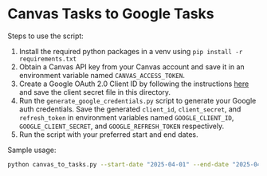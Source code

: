 # Canvas Tasks to Google Tasks

Steps to use the script:
1. Install the required python packages in a venv using `pip install -r requirements.txt`
2. Obtain a Canvas API key from your Canvas account and save it in an environment variable named `CANVAS_ACCESS_TOKEN`.
3. Create a Google OAuth 2.0 Client ID by following the instructions [here](https://developers.google.com/tasks/reference/rest/v1/tasks/insert#authorization-scopes) and save the client secret file in this directory.
4. Run the `generate_google_credentials.py` script to generate your Google auth credentials. Save the generated `client_id`, `client_secret`, and `refresh_token` in environment variables named `GOOGLE_CLIENT_ID`, `GOOGLE_CLIENT_SECRET`, and `GOOGLE_REFRESH_TOKEN` respectively.
5. Run the script with your preferred start and end dates.

Sample usage:
```sh
python canvas_to_tasks.py --start-date "2025-04-01" --end-date "2025-04-30" --create-tasks
```
